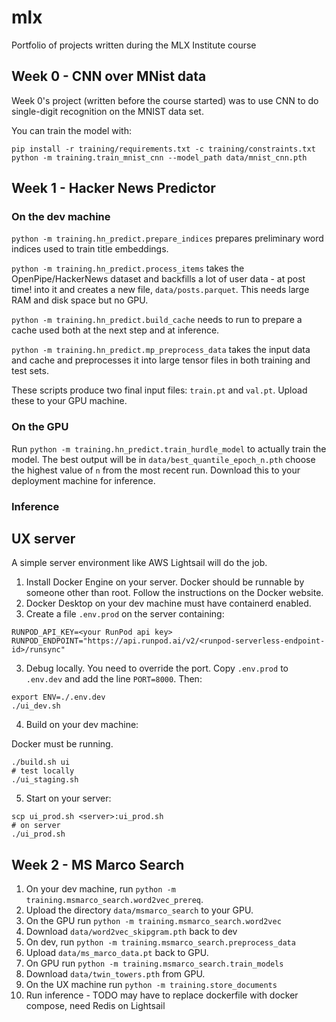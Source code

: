 # mlx

Portfolio of projects written during the MLX Institute course

## Week 0 - CNN over MNist data

Week 0's project (written before the course started) was to use CNN to do single-digit recognition on the MNIST data set.

You can train the model with:

```
pip install -r training/requirements.txt -c training/constraints.txt
python -m training.train_mnist_cnn --model_path data/mnist_cnn.pth
```

## Week 1 - Hacker News Predictor

### On the dev machine

`python -m training.hn_predict.prepare_indices` prepares preliminary word indices used to train title embeddings.

`python -m training.hn_predict.process_items` takes the OpenPipe/HackerNews dataset and backfills a lot of user data - at post time! into it and creates a new file, `data/posts.parquet`. This needs large RAM and disk space but no GPU.

`python -m training.hn_predict.build_cache` needs to run to prepare a cache used both at the next step and at inference.

`python -m training.hn_predict.mp_preprocess_data` takes the input data and cache and preprocesses it into large tensor files in both training and test sets.

These scripts produce two final input files: `train.pt` and `val.pt`. Upload these to your GPU machine.

### On the GPU

Run `python -m training.hn_predict.train_hurdle_model` to actually train the model. The best output will be in `data/best_quantile_epoch_n.pth` choose the highest value of `n` from the most recent run. Download this to your deployment machine for inference.

### Inference

## UX server

A simple server environment like AWS Lightsail will do the job.

1. Install Docker Engine on your server. Docker should be runnable by someone other than root. Follow the instructions on the Docker website.
2. Docker Desktop on your dev machine must have containerd enabled.
3. Create a file `.env.prod` on the server containing:

```
RUNPOD_API_KEY=<your RunPod api key>
RUNPOD_ENDPOINT="https://api.runpod.ai/v2/<runpod-serverless-endpoint-id>/runsync"
```

3. Debug locally. You need to override the port. Copy `.env.prod` to `.env.dev` and add the line `PORT=8000`. Then:

```
export ENV=./.env.dev
./ui_dev.sh
```

4. Build on your dev machine:

Docker must be running.

```
./build.sh ui
# test locally
./ui_staging.sh
```

5. Start on your server:

```
scp ui_prod.sh <server>:ui_prod.sh
# on server
./ui_prod.sh
```

## Week 2 - MS Marco Search

1. On your dev machine, run `python -m training.msmarco_search.word2vec_prereq`.
2. Upload the directory `data/msmarco_search` to your GPU.
3. On the GPU run `python -m training.msmarco_search.word2vec`
4. Download `data/word2vec_skipgram.pth` back to dev
5. On dev, run `python -m training.msmarco_search.preprocess_data`
6. Upload `data/ms_marco_data.pt` back to GPU.
7. On GPU run `python -m training.msmarco_search.train_models`
8. Download `data/twin_towers.pth` from GPU.
9. On the UX machine run `python -m training.store_documents`
10. Run inference - TODO may have to replace dockerfile with docker compose, need Redis on Lightsail
